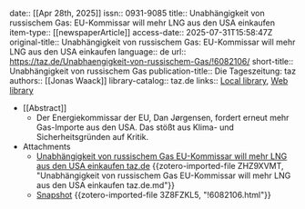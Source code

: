 date:: [[Apr 28th, 2025]]
issn:: 0931-9085
title:: Unabhängigkeit von russischem Gas: EU-Kommissar will mehr LNG aus den USA einkaufen
item-type:: [[newspaperArticle]]
access-date:: 2025-07-31T15:58:47Z
original-title:: Unabhängigkeit von russischem Gas: EU-Kommissar will mehr LNG aus den USA einkaufen
language:: de
url:: https://taz.de/Unabhaengigkeit-von-russischem-Gas/!6082106/
short-title:: Unabhängigkeit von russischem Gas
publication-title:: Die Tageszeitung: taz
authors:: [[Jonas Waack]]
library-catalog:: taz.de
links:: [Local library](zotero://select/library/items/DRTLXECK), [Web library](https://www.zotero.org/users/46463/items/DRTLXECK)

- [[Abstract]]
	- Der Energiekommissar der EU, Dan Jørgensen, fordert erneut mehr Gas-Importe aus den USA. Das stößt aus Klima- und Sicherheitsgründen auf Kritik.
- Attachments
	- [Unabhängigkeit von russischem Gas EU-Kommissar will mehr LNG aus den USA einkaufen  taz.de](zotero://select/library/items/ZHZ9XVMT) {{zotero-imported-file ZHZ9XVMT, "Unabhängigkeit von russischem Gas EU-Kommissar will mehr LNG aus den USA einkaufen  taz.de.md"}}
	- [Snapshot](https://taz.de/Unabhaengigkeit-von-russischem-Gas/!6082106/) {{zotero-imported-file 3Z8FZKL5, "!6082106.html"}}